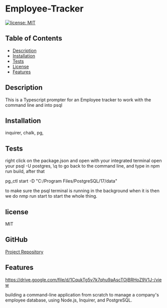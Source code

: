 # Employee-Tracker

[![license: MIT](https://img.shields.io/badge/license-MIT-yellow.svg)](https://opensource.org/licenses/MIT)

## Table of Contents

- [Description](#description)
- [Installation](#installation)
- [Tests](#tests)
- [License](#license)
- [Features](#features)

## Description

This is a Typescript prompter for an Employee tracker to work with the command line and into psql

## Installation

inquirer,
chalk,
pg,

## Tests

right click on the package.json and open with your integrated terminal open your psql -U postgres, \q to go back to the command line, and type in npm run build, after that

pg_ctl start -D "C:/Program Files/PostgreSQL/17/data"

to make sure the psql terminal is running in the background
when it is then we do nmp run start to start the whole thing.

## license

MIT

## GitHub

[Project Repository](https://github.com/TiffanyMClark/Employee-Tracker)

## Features


https://drive.google.com/file/d/1CqukTg5v7k7qhu9aAscTOjBRHoZ9V1J-/view

building a command-line application from scratch to manage a company's employee database, using Node.js, Inquirer, and PostgreSQL.
